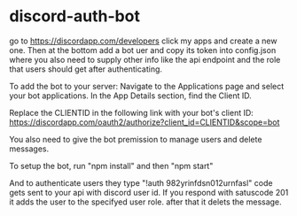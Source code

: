 # discord-auth-bot
go to https://discordapp.com/developers
click my apps and create a new one.
Then at the bottom add a bot uer and copy its token into config.json
where you also need to supply other info like the api endpoint and the role that users should get after authenticating.


To add the bot to your server:
Navigate to the Applications page and select your bot applications.
In the App Details section, find the Client ID.

Replace the CLIENTID in the following link with your bot's client ID:
https://discordapp.com/oauth2/authorize?client_id=CLIENTID&scope=bot


You also need to give the bot premission to manage users and delete messages.


To setup the bot, run "npm install" and then "npm start"

And to authenticate users they type "!auth 982yrinfdsn012urnfasl" 
code gets sent to your api with discord user id.
If you respond with satuscode 201 it adds the user to the specifyed user role.
after that it delets the message.